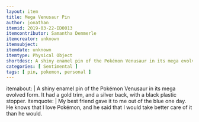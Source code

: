 ```yaml
---
layout: item
title: Mega Venusaur Pin
author: jonathan
itemid: 2019-03-22-ID0013
itemcontributor: Samantha Demmerle
itemcreator: unknown
itemsubject:
itemdate: unknown
itemtype: Physical Object
shortdesc: A shiny enamel pin of the Pokémon Venusaur in its mega evolved form. It had a gold trim, and a silver back, with a black plastic stopper. 
categories: [ Sentimental ]
tags: [ pin, pokemon, personal ]
---
```


itemabout: |
A shiny enamel pin of the Pokémon Venusaur in its mega evolved form. It had a gold trim, and a silver back, with a black plastic stopper. 
itemquote: |
My best friend gave it to me out of the blue one day. He knows that I love Pokémon, and he said that I would take better care of it than he would.
